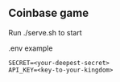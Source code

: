 ## Coinbase game

Run ./serve.sh to start

.env example 
```
SECRET=<your-deepest-secret>
API_KEY=<key-to-your-kingdom>   
```